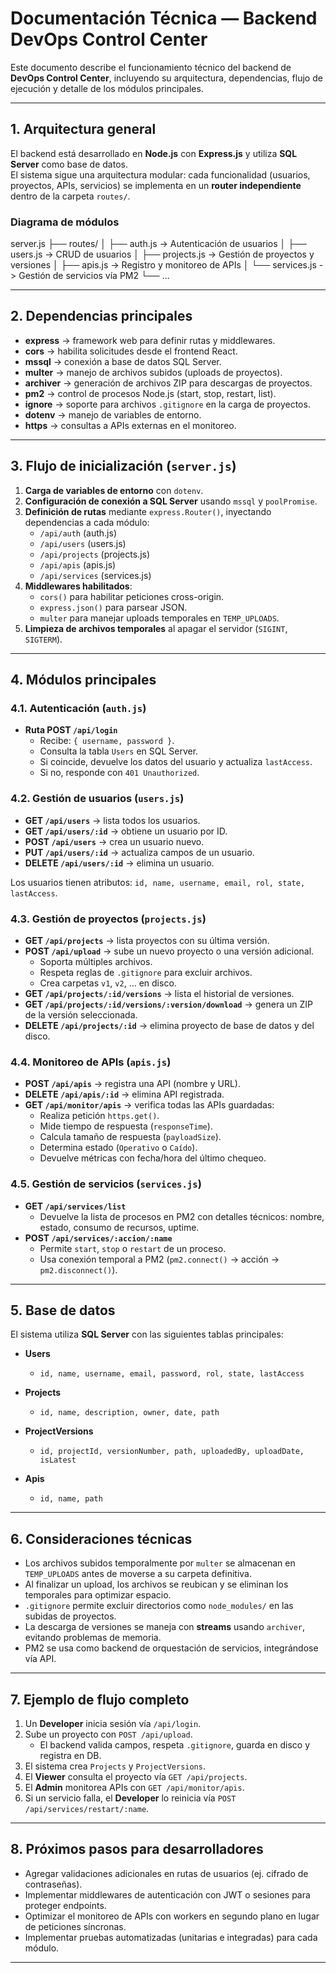 # Documentación Técnica — Backend DevOps Control Center

Este documento describe el funcionamiento técnico del backend de **DevOps Control Center**, incluyendo su arquitectura, dependencias, flujo de ejecución y detalle de los módulos principales.

---

## 1. Arquitectura general

El backend está desarrollado en **Node.js** con **Express.js** y utiliza **SQL Server** como base de datos.  
El sistema sigue una arquitectura modular: cada funcionalidad (usuarios, proyectos, APIs, servicios) se implementa en un **router independiente** dentro de la carpeta `routes/`.

### Diagrama de módulos

server.js
├── routes/
│ ├── auth.js -> Autenticación de usuarios
│ ├── users.js -> CRUD de usuarios
│ ├── projects.js -> Gestión de proyectos y versiones
│ ├── apis.js -> Registro y monitoreo de APIs
│ └── services.js -> Gestión de servicios vía PM2
└── ...


---

## 2. Dependencias principales

- **express** -> framework web para definir rutas y middlewares.  
- **cors** -> habilita solicitudes desde el frontend React.  
- **mssql** -> conexión a base de datos SQL Server.  
- **multer** -> manejo de archivos subidos (uploads de proyectos).  
- **archiver** -> generación de archivos ZIP para descargas de proyectos.  
- **pm2** -> control de procesos Node.js (start, stop, restart, list).  
- **ignore** -> soporte para archivos `.gitignore` en la carga de proyectos.  
- **dotenv** -> manejo de variables de entorno.  
- **https** -> consultas a APIs externas en el monitoreo.

---

## 3. Flujo de inicialización (`server.js`)

1. **Carga de variables de entorno** con `dotenv`.  
2. **Configuración de conexión a SQL Server** usando `mssql` y `poolPromise`.  
3. **Definición de rutas** mediante `express.Router()`, inyectando dependencias a cada módulo:
   - `/api/auth` (auth.js)  
   - `/api/users` (users.js)  
   - `/api/projects` (projects.js)  
   - `/api/apis` (apis.js)  
   - `/api/services` (services.js)  
4. **Middlewares habilitados**:
   - `cors()` para habilitar peticiones cross-origin.  
   - `express.json()` para parsear JSON.  
   - `multer` para manejar uploads temporales en `TEMP_UPLOADS`.  
5. **Limpieza de archivos temporales** al apagar el servidor (`SIGINT`, `SIGTERM`).

---

## 4. Módulos principales

### 4.1. Autenticación (`auth.js`)
- **Ruta POST `/api/login`**
  - Recibe: `{ username, password }`.  
  - Consulta la tabla `Users` en SQL Server.  
  - Si coincide, devuelve los datos del usuario y actualiza `lastAccess`.  
  - Si no, responde con `401 Unauthorized`.

### 4.2. Gestión de usuarios (`users.js`)
- **GET `/api/users`** -> lista todos los usuarios.  
- **GET `/api/users/:id`** -> obtiene un usuario por ID.  
- **POST `/api/users`** -> crea un usuario nuevo.  
- **PUT `/api/users/:id`** -> actualiza campos de un usuario.  
- **DELETE `/api/users/:id`** -> elimina un usuario.  

Los usuarios tienen atributos: `id, name, username, email, rol, state, lastAccess`.

### 4.3. Gestión de proyectos (`projects.js`)
- **GET `/api/projects`** -> lista proyectos con su última versión.  
- **POST `/api/upload`** -> sube un nuevo proyecto o una versión adicional.  
  - Soporta múltiples archivos.  
  - Respeta reglas de `.gitignore` para excluir archivos.  
  - Crea carpetas `v1`, `v2`, … en disco.  
- **GET `/api/projects/:id/versions`** -> lista el historial de versiones.  
- **GET `/api/projects/:id/versions/:version/download`** -> genera un ZIP de la versión seleccionada.  
- **DELETE `/api/projects/:id`** -> elimina proyecto de base de datos y del disco.

### 4.4. Monitoreo de APIs (`apis.js`)
- **POST `/api/apis`** -> registra una API (nombre y URL).  
- **DELETE `/api/apis/:id`** -> elimina API registrada.  
- **GET `/api/monitor/apis`** -> verifica todas las APIs guardadas:
  - Realiza petición `https.get()`.  
  - Mide tiempo de respuesta (`responseTime`).  
  - Calcula tamaño de respuesta (`payloadSize`).  
  - Determina estado (`Operativo` o `Caído`).  
  - Devuelve métricas con fecha/hora del último chequeo.

### 4.5. Gestión de servicios (`services.js`)
- **GET `/api/services/list`**
  - Devuelve la lista de procesos en PM2 con detalles técnicos: nombre, estado, consumo de recursos, uptime.  
- **POST `/api/services/:accion/:name`**
  - Permite `start`, `stop` o `restart` de un proceso.  
  - Usa conexión temporal a PM2 (`pm2.connect()` -> acción -> `pm2.disconnect()`).

---

## 5. Base de datos

El sistema utiliza **SQL Server** con las siguientes tablas principales:

- **Users**
  - `id, name, username, email, password, rol, state, lastAccess`  

- **Projects**
  - `id, name, description, owner, date, path`  

- **ProjectVersions**
  - `id, projectId, versionNumber, path, uploadedBy, uploadDate, isLatest`  

- **Apis**
  - `id, name, path`

---

## 6. Consideraciones técnicas

- Los archivos subidos temporalmente por `multer` se almacenan en `TEMP_UPLOADS` antes de moverse a su carpeta definitiva.  
- Al finalizar un upload, los archivos se reubican y se eliminan los temporales para optimizar espacio.  
- `.gitignore` permite excluir directorios como `node_modules/` en las subidas de proyectos.  
- La descarga de versiones se maneja con **streams** usando `archiver`, evitando problemas de memoria.  
- PM2 se usa como backend de orquestación de servicios, integrándose vía API.  

---

## 7. Ejemplo de flujo completo

1. Un **Developer** inicia sesión vía `/api/login`.  
2. Sube un proyecto con `POST /api/upload`.  
   - El backend valida campos, respeta `.gitignore`, guarda en disco y registra en DB.  
3. El sistema crea `Projects` y `ProjectVersions`.  
4. El **Viewer** consulta el proyecto vía `GET /api/projects`.  
5. El **Admin** monitorea APIs con `GET /api/monitor/apis`.  
6. Si un servicio falla, el **Developer** lo reinicia vía `POST /api/services/restart/:name`.  

---

## 8. Próximos pasos para desarrolladores

- Agregar validaciones adicionales en rutas de usuarios (ej. cifrado de contraseñas).  
- Implementar middlewares de autenticación con JWT o sesiones para proteger endpoints.  
- Optimizar el monitoreo de APIs con workers en segundo plano en lugar de peticiones síncronas.  
- Implementar pruebas automatizadas (unitarias e integradas) para cada módulo.  

---
